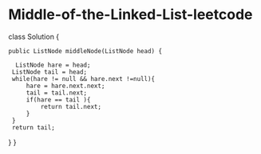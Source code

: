 # Middle-of-the-Linked-List-leetcode

class Solution {

    public ListNode middleNode(ListNode head) {

      ListNode hare = head;
     ListNode tail = head;
     while(hare != null && hare.next !=null){
         hare = hare.next.next;
         tail = tail.next;
         if(hare == tail ){
             return tail.next;
         }
     }
     return tail;
}
}
